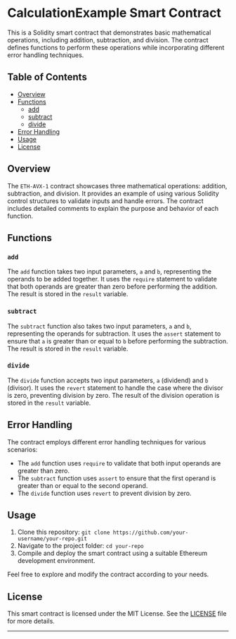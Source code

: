 # CalculationExample Smart Contract

This is a Solidity smart contract that demonstrates basic mathematical operations, including addition, subtraction, and division. The contract defines functions to perform these operations while incorporating different error handling techniques.

## Table of Contents

- [Overview](#overview)
- [Functions](#functions)
  - [add](#add)
  - [subtract](#subtract)
  - [divide](#divide)
- [Error Handling](#error-handling)
- [Usage](#usage)
- [License](#license)

## Overview

The `ETH-AVX-1` contract showcases three mathematical operations: addition, subtraction, and division. It provides an example of using various Solidity control structures to validate inputs and handle errors. The contract includes detailed comments to explain the purpose and behavior of each function.

## Functions

### `add`

The `add` function takes two input parameters, `a` and `b`, representing the operands to be added together. It uses the `require` statement to validate that both operands are greater than zero before performing the addition. The result is stored in the `result` variable.

### `subtract`

The `subtract` function also takes two input parameters, `a` and `b`, representing the operands for subtraction. It uses the `assert` statement to ensure that `a` is greater than or equal to `b` before performing the subtraction. The result is stored in the `result` variable.

### `divide`

The `divide` function accepts two input parameters, `a` (dividend) and `b` (divisor). It uses the `revert` statement to handle the case where the divisor is zero, preventing division by zero. The result of the division operation is stored in the `result` variable.

## Error Handling

The contract employs different error handling techniques for various scenarios:

- The `add` function uses `require` to validate that both input operands are greater than zero.
- The `subtract` function uses `assert` to ensure that the first operand is greater than or equal to the second operand.
- The `divide` function uses `revert` to prevent division by zero.

## Usage

1. Clone this repository: `git clone https://github.com/your-username/your-repo.git`
2. Navigate to the project folder: `cd your-repo`
3. Compile and deploy the smart contract using a suitable Ethereum development environment.

Feel free to explore and modify the contract according to your needs.

## License

This smart contract is licensed under the MIT License. See the [LICENSE](LICENSE) file for more details.

---
